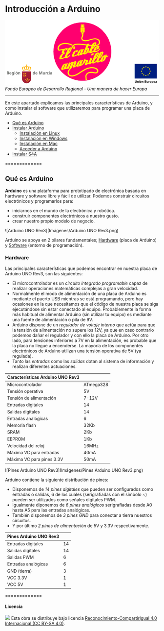# Introducción a Arduino

<img src="ElCableAmarillo.png" /><br>
*Fondo Europeo de Desarrollo Regional - Una manera de hacer Europa*



***



En este apartado explicamos las principales características de Arduino, y como instalar el software que utilizaremos para programar una placa de Arduino.

- [Qué es Arduino](#qué-es-arduino)
- [Instalar Arduino](#instalar-arduino)
	- [Instalación en Linux](#instalación-en-linux)
	- [Instalación en Windows](#instalación-en-windows)
	- [Instalación en Mac](#instalación-en-mac)
	- [Acceder a Arduino](#acceder-a-arduino)
- [Instalar S4A](#resistencias)




=============



## Qué es Arduino

**Arduino** es una plataforma para prototipado de electrónica basada en hardware y software libre y fácil de utilizar. Podemos construir circuitos electrónicos y programarlos para:
- iniciarnos en el mundo de la electrónica y robótica.
- construir componentes electrónicos a nuestro gusto.
- crear nuestro propio modelo de negocio.

![Arduino UNO Rev3](Imágenes/Arduino UNO Rev3.png)


Arduino se apoya en 2 pilares fundamentales; [Hardware](#hardware) (placa de Arduino) y [Software](#software) (entorno de programación).

### Hardware

Las principales características que podemos encontrar en nuestra placa de Arduino UNO Rev3, son las siguientes:
- El microcontrolador es un *circuito integrado programable* capaz de realizar operaciones matemáticas complejas a gran velocidad.
- Normalmente el modo de alimentación de una placa de Arduino es mediante el puerto USB mientras se está programando, pero hay ocasiones en la que necesitamos que el código de nuestra placa se siga ejecutándose sin estar conectado al equipo. Probablemente la forma más habitual de alimentar Arduino (sin utilizar tu equipo) es mediante una fuente de alimentación o pila de 9V. 
- Arduino dispone de un *regulador de voltaje interno* que actúa para que la tensión de alimentación no supere los 12V, ya que en caso contrario podemos dañar el regulador y con ello la placa de Arduino. Por otro lado, para tensiones inferiores a 7V en la alimentación, es probable que la placa no llegue a encenderse. La mayoría de los componentes electrónicos de Arduino utilizan una tensión operativa de 5V (ya regulada).
- Tanto las *entradas* como las *salidas* dotan al sistema de información y realizan diferentes actuaciones.

| Características Arduino UNO Rev3           |           |
| ------------------------------------------ | --------- |
| Microcontrolador                           | ATmega328 |
| Tensión operativa                          | 5V        |
| Tensión de alimentación                    | 7-12V     |
| Entradas digitales                         | 14        |
| Salidas digitales                          | 14        |
| Entradas analógicas                        | 6         |
| Memoria flash                              | 32Kb      |
| SRAM                                       | 2Kb       |
| EEPROM                                     | 1Kb       |
| Velocidad del reloj                        | 16MHz     |
| Máxima VC para entradas                    | 40mA      |
| Máxima VC para pines 3.3V                  | 50mA      |


![Pines Arduino UNO Rev3](Imágenes/Pines Arduino UNO Rev3.png)

Arduino contiene la siguiente distribución de pines:
- Disponemos de *14 pines digitales* que pueden ser configurados como entradas o salidas, 6 de los cuales (serigrafiadas con el símbolo ~) pueden ser utilizados como señales digitales PWM.
- Igualmente diponemos de *6 pines analógicos* serigrafiadas desde A0 hasta A5 para las entradas analógicas.
- También disponemos de *3 pines GND* para conectar a tierra nuestros circuitos.
- Y por último *2 pines de alimentación* de 5V y 3.3V respectivamente.

| Pines Arduino UNO Rev3  |           |
| ----------------------- | --------- |
| Entradas digitales      | 14        |
| Salidas digitales       | 14        |
| Salidas PWM       	  | 6         |
| Entradas analógicas     | 6         |
| GND (tierra)            | 3         |
| VCC 3.3V                | 1         |
| VCC 5V                  | 1         |




=============





#### Licencia

<img src="http://i.creativecommons.org/l/by-sa/4.0/88x31.png" /> Esta obra se distribuye bajo licencia [Reconocimiento-CompartirIgual 4.0 Internacional (CC BY-SA 4.0)](https://creativecommons.org/licenses/by-sa/4.0/deed.es_ES).
